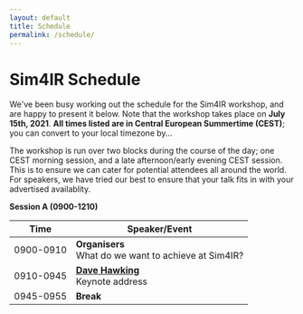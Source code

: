 ```yaml
---
layout: default
title: Schedule
permalink: /schedule/
---
```


# Sim4IR Schedule

We've been busy working out the schedule for the Sim4IR workshop, and are happy to present it below. Note that the workshop takes place on **July 15th, 2021**. **All times listed are in Central European Summertime (CEST)**; you can convert to your local timezone by...

The workshop is run over two blocks during the course of the day; one CEST morning session, and a late afternoon/early evening CEST session. This is to ensure we can cater for potential attendees all around the world. For speakers, we have tried our best to ensure that your talk fits in with your advertised availablity.

**Session A (0900-1210)**

| Time      | Speaker/Event                                         |
|-----------|-------------------------------------------------------|
| 0900-0910 | **Organisers**<br />What do we want to achieve at Sim4IR? |
| 0910-0945 | [**Dave Hawking**](/schedule/#dave-hawking)<br />Keynote address                      |
| 0945-0955 | **Break**                                             |